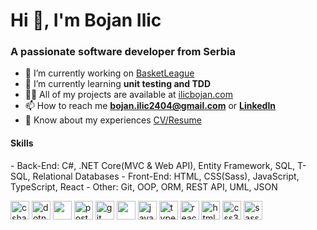 <h1>Hi 👋, I'm Bojan Ilic</h1>
<h3>A passionate software developer from Serbia</h3>

- 🔭 I’m currently working on [BasketLeague](https://github.com/ilicbojan/basket-league)
- 🌱 I’m currently learning **unit testing and TDD**
- 👨‍💻 All of my projects are available at [ilicbojan.com](https://ilicbojan.com)
- 📫 How to reach me **bojan.ilic2404@gmail.com** or [**LinkedIn**](https://www.linkedin.com/in/ilic-bojan/)
- 📄 Know about my experiences [CV/Resume](link)

<h4 align="left">Skills</h4>
- Back-End: C#, .NET Core(MVC & Web API), Entity Framework, SQL, T-SQL, Relational Databases
- Front-End: HTML, CSS(Sass), JavaScript, TypeScript, React
- Other: Git, OOP, ORM, REST API, UML, JSON

<p align="left"> 
    <img src="https://devicons.github.io/devicon/devicon.git/icons/csharp/csharp-original.svg" alt="csharp" width="30" height="30"/>
    <img src="https://devicons.github.io/devicon/devicon.git/icons/dot-net/dot-net-original-wordmark.svg" alt="dotnet" width="30" height="30"/> 
    <img height="30" width="30" src="https://cdn.jsdelivr.net/npm/simple-icons@v3/icons/microsoftsqlserver.svg" />
    <img src="https://devicons.github.io/devicon/devicon.git/icons/postgresql/postgresql-original-wordmark.svg" alt="postgresql" width="30" height="30"/> 
    <img src="https://www.vectorlogo.zone/logos/git-scm/git-scm-icon.svg" alt="git" width="30" height="30"/> 
    <img height="30" width="30" src="https://cdn.jsdelivr.net/npm/simple-icons@v3/icons/json.svg" />
    <img src="https://devicons.github.io/devicon/devicon.git/icons/javascript/javascript-original.svg" alt="javascript" width="30" height="30"/> 
    <img src="https://devicons.github.io/devicon/devicon.git/icons/typescript/typescript-original.svg" alt="typescript" width="30" height="30"/> 
    <img src="https://devicons.github.io/devicon/devicon.git/icons/react/react-original-wordmark.svg" alt="react" width="30" height="30"/> 
    <img src="https://devicons.github.io/devicon/devicon.git/icons/html5/html5-original-wordmark.svg" alt="html5" width="30" height="30"/> 
    <img src="https://devicons.github.io/devicon/devicon.git/icons/css3/css3-original-wordmark.svg" alt="css3" width="30" height="30"/> 
    <img src="https://devicons.github.io/devicon/devicon.git/icons/sass/sass-original.svg" alt="sass" width="30" height="30"/> 
</p>
